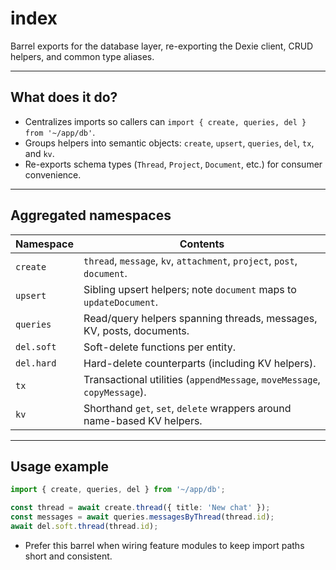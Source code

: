 # index

Barrel exports for the database layer, re-exporting the Dexie client, CRUD helpers, and common type aliases.

---

## What does it do?

-   Centralizes imports so callers can `import { create, queries, del } from '~/app/db'`.
-   Groups helpers into semantic objects: `create`, `upsert`, `queries`, `del`, `tx`, and `kv`.
-   Re-exports schema types (`Thread`, `Project`, `Document`, etc.) for consumer convenience.

---

## Aggregated namespaces

| Namespace  | Contents                                                                 |
| ---------- | ------------------------------------------------------------------------ |
| `create`   | `thread`, `message`, `kv`, `attachment`, `project`, `post`, `document`.  |
| `upsert`   | Sibling upsert helpers; note `document` maps to `updateDocument`.        |
| `queries`  | Read/query helpers spanning threads, messages, KV, posts, documents.     |
| `del.soft` | Soft-delete functions per entity.                                        |
| `del.hard` | Hard-delete counterparts (including KV helpers).                         |
| `tx`       | Transactional utilities (`appendMessage`, `moveMessage`, `copyMessage`). |
| `kv`       | Shorthand `get`, `set`, `delete` wrappers around name-based KV helpers.  |

---

## Usage example

```ts
import { create, queries, del } from '~/app/db';

const thread = await create.thread({ title: 'New chat' });
const messages = await queries.messagesByThread(thread.id);
await del.soft.thread(thread.id);
```

-   Prefer this barrel when wiring feature modules to keep import paths short and consistent.
